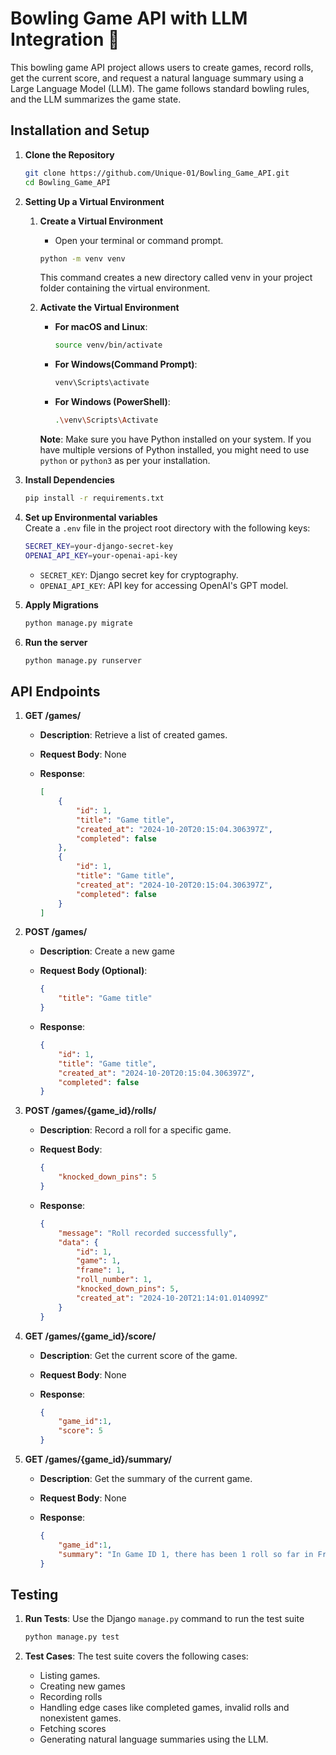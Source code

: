 # Bowling Game API with LLM Integration 🎳

This bowling game API project allows users to create games, record rolls, get the current score, and request a natural language summary using a Large Language Model (LLM). The game follows standard bowling rules, and the LLM summarizes the game state.

## Installation and Setup

1.  **Clone the Repository**

    ```bash
    git clone https://github.com/Unique-01/Bowling_Game_API.git
    cd Bowling_Game_API
    ```

2.  **Setting Up a Virtual Environment**

    1.  **Create a Virtual Environment**
        - Open your terminal or command prompt.
        ```bash
        python -m venv venv
        ```
        This command creates a new directory called venv in your project folder containing the virtual environment.
    2.  **Activate the Virtual Environment** 
          - **For macOS and Linux**:

            ```bash
            source venv/bin/activate
            ```
          - **For Windows(Command Prompt)**:

            ```bash
            venv\Scripts\activate
            ```
          - **For Windows (PowerShell)**:

            ```bash
            .\venv\Scripts\Activate
            ```

        **Note**:
        Make sure you have Python installed on your system. If you have multiple versions of Python installed, you might need to use `python` or `python3` as per your installation.

3.  **Install Dependencies**
    ```bash
    pip install -r requirements.txt
    ```

4.  **Set up Environmental variables**  
    Create a `.env` file in the project root directory with the following keys:
    ```bash
    SECRET_KEY=your-django-secret-key
    OPENAI_API_KEY=your-openai-api-key
    ```
    - `SECRET_KEY`: Django secret key for cryptography. 
    - `OPENAI_API_KEY`: API key for accessing OpenAI's GPT model.

5.  **Apply Migrations**
    ```bash
    python manage.py migrate
    ```
6.  **Run the server**
    ```bash
    python manage.py runserver
    ```

## API Endpoints

1. **GET /games/**
    - **Description**: Retrieve a list of created games.
    - **Request Body**: None
    - **Response**:

        ```json
        [
            {
                "id": 1,
                "title": "Game title",
                "created_at": "2024-10-20T20:15:04.306397Z",
                "completed": false
            },
            {
                "id": 1,
                "title": "Game title",
                "created_at": "2024-10-20T20:15:04.306397Z",
                "completed": false
            }
        ]
        ```
2. **POST /games/**

    - **Description**: Create a new game
    - **Request Body (Optional)**:

        ```json
        {
            "title": "Game title"
        }
        ```

    - **Response**:

        ```json
        {
            "id": 1,
            "title": "Game title",
            "created_at": "2024-10-20T20:15:04.306397Z",
            "completed": false
        }
        ```

3. **POST /games/{game_id}/rolls/**

    - **Description**: Record a roll for a specific game.
    - **Request Body**:

        ```json
        {
            "knocked_down_pins": 5
        }
        ```

    - **Response**:

        ```json
        {
            "message": "Roll recorded successfully",
            "data": {
                "id": 1,
                "game": 1,
                "frame": 1,
                "roll_number": 1,
                "knocked_down_pins": 5,
                "created_at": "2024-10-20T21:14:01.014099Z"
            }
        }
        ```

4. **GET /games/{game_id}/score/**

    - **Description**: Get the current score of the game.
    - **Request Body**: None
    - **Response**:

        ```json
        {
            "game_id":1,
            "score": 5
        }
        ```

5. **GET /games/{game_id}/summary/**

    - **Description**: Get the summary of the current game.
    - **Request Body**: None
    - **Response**:

        ```json
        {
            "game_id":1,
            "summary": "In Game ID 1, there has been 1 roll so far in Frame 1, where 5 pins were knocked down. The game is currently in progress."
        }
        ```

## Testing

1. **Run Tests**: Use the Django `manage.py` command to run the test suite

    ```bash
    python manage.py test
    ```

2. **Test Cases**: The test suite covers the following cases:
    - Listing games.
    - Creating new games
    - Recording rolls
    - Handling edge cases like completed games, invalid rolls and nonexistent games.
    - Fetching scores
    - Generating natural language summaries using the LLM.
